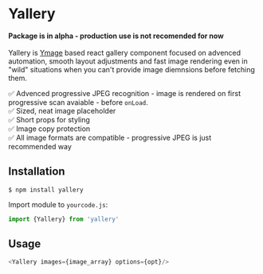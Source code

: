# Yallery

**Package is in alpha - production use is not recomended for now**
<br/><br/>
Yallery is [Ymage](https://github.com/ylfe-dev/Yallery) based react gallery component focused on advenced automation, smooth layout adjustments and fast image rendering even in "wild" situations when you can't provide image diemnsions before fetching them.

✅ Advenced progressive JPEG recognition - image is rendered on first progressive scan avaiable - before `onLoad`.  <br/>
✅ Sized, neat image placeholder<br/>
✅ Short props for styling<br/>
✅ Image copy protection<br/>
✅ All image  formats are compatible - progressive JPEG is just recommended way<br/>




## Installation


```shell
$ npm install yallery
```

Import module to `yourcode.js`:
```JavaScript
import {Yallery} from 'yallery'
```

## Usage


```JavaScript
<Yallery images={image_array} options={opt}/>
```


<br/>



